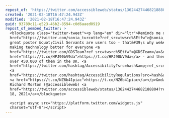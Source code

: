 ```yaml
---
repost_of: 'https://twitter.com/accessibleweb/status/1362442744682188804'
created: '2021-02-18T16:47:24.943Z'
modified: '2021-02-18T16:47:24.943Z'
guid: 93789c11-e523-46b2-8594-c0d6aaed0919
repost_of_oembed_twitter: >
  <blockquote class="twitter-tweet"><p lang="en" dir="ltr">Reminds me of <a
  href="https://twitter.com/sonia_turcotte?ref_src=twsrc%5Etfw">@sonia_turcotte</a>&#39;s
  great poster &quot;Civil Servants are users too - that&#39;s why we&#39;re
  making technology better for everyone <a
  href="https://twitter.com/GDSTeam?ref_src=twsrc%5Etfw">@GDSTeam</a>&quot; <a
  href="https://t.co/HPJ90bV9da">https://t.co/HPJ90bV9da</a> - and there are
  over 450,000 of them in the UK. <a
  href="https://twitter.com/hashtag/Accessibility?src=hash&amp;ref_src=twsrc%5Etfw">#Accessibility</a>
  <a
  href="https://twitter.com/hashtag/AccessibilityRegulations?src=hash&amp;ref_src=twsrc%5Etfw">#AccessibilityRegulations</a>
  <a href="https://t.co/NZ6b41piac">https://t.co/NZ6b41piac</a></p>&mdash;
  Richard Morton (@accessibleweb) <a
  href="https://twitter.com/accessibleweb/status/1362442744682188804?ref_src=twsrc%5Etfw">February
  18, 2021</a></blockquote>

  <script async src="https://platform.twitter.com/widgets.js"
  charset="utf-8"></script>
---
```

 
